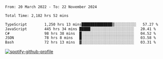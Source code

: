 <!--START_SECTION:waka-->

```txt
From: 20 March 2022 - To: 22 November 2024

Total Time: 2,182 hrs 52 mins

TypeScript        1,250 hrs 13 mins██████████████▒░░░░░░░░░░   57.27 %
JavaScript        445 hrs 34 mins █████░░░░░░░░░░░░░░░░░░░░   20.41 %
C#                98 hrs 38 mins  █░░░░░░░░░░░░░░░░░░░░░░░░   04.52 %
JSON              78 hrs 8 mins   █░░░░░░░░░░░░░░░░░░░░░░░░   03.58 %
Bash              72 hrs 13 mins  ▓░░░░░░░░░░░░░░░░░░░░░░░░   03.31 %
```

<!--END_SECTION:waka-->
[![spotify-github-profile](https://spotify-github-profile.vercel.app/api/view?uid=c00zprrvy9xiloa9qnco3hmng&cover_image=true&theme=novatorem&show_offline=false&background_color=121212&bar_color=53b14f&bar_color_cover=false)](https://spotify-github-profile.vercel.app/api/view?uid=c00zprrvy9xiloa9qnco3hmng&redirect=true)



